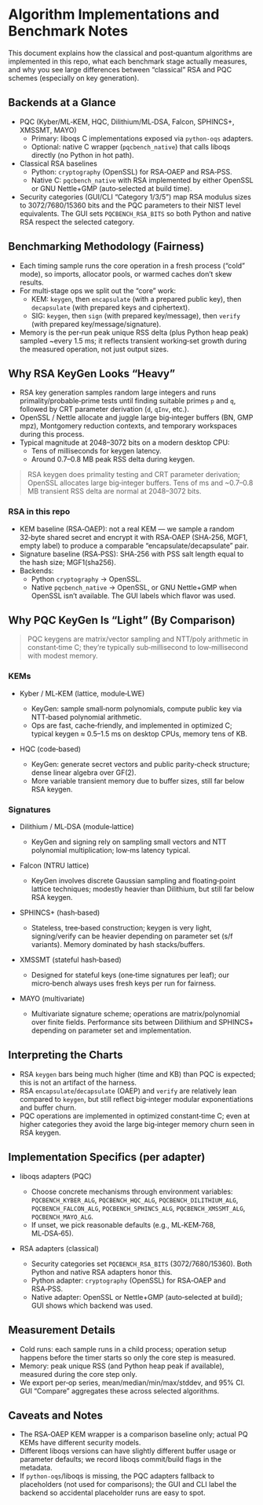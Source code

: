 # Algorithm Implementations and Benchmark Notes

This document explains how the classical and post‑quantum algorithms are implemented in this repo, what each benchmark stage actually measures, and why you see large differences between “classical” RSA and PQC schemes (especially on key generation).

## Backends at a Glance

- PQC (Kyber/ML‑KEM, HQC, Dilithium/ML‑DSA, Falcon, SPHINCS+, XMSSMT, MAYO)
  - Primary: liboqs C implementations exposed via `python-oqs` adapters.
  - Optional: native C wrapper (`pqcbench_native`) that calls liboqs directly (no Python in hot path).
- Classical RSA baselines
  - Python: `cryptography` (OpenSSL) for RSA‑OAEP and RSA‑PSS.
  - Native C: `pqcbench_native` with RSA implemented by either OpenSSL or GNU Nettle+GMP (auto‑selected at build time).
- Security categories (GUI/CLI “Category 1/3/5”) map RSA modulus sizes to 3072/7680/15360 bits and the PQC parameters to their NIST level equivalents. The GUI sets `PQCBENCH_RSA_BITS` so both Python and native RSA respect the selected category.

## Benchmarking Methodology (Fairness)

- Each timing sample runs the core operation in a fresh process (“cold” mode), so imports, allocator pools, or warmed caches don’t skew results.
- For multi‑stage ops we split out the “core” work:
  - KEM: `keygen`, then `encapsulate` (with a prepared public key), then `decapsulate` (with prepared keys and ciphertext).
  - SIG: `keygen`, then `sign` (with prepared key/message), then `verify` (with prepared key/message/signature).
- Memory is the per‑run peak unique RSS delta (plus Python heap peak) sampled ~every 1.5 ms; it reflects transient working‑set growth during the measured operation, not just output sizes.

## Why RSA KeyGen Looks “Heavy”

- RSA key generation samples random large integers and runs primality/probable‑prime tests until finding suitable primes `p` and `q`, followed by CRT parameter derivation (`d`, `qInv`, etc.).
- OpenSSL / Nettle allocate and juggle large big‑integer buffers (BN, GMP mpz), Montgomery reduction contexts, and temporary workspaces during this process.
- Typical magnitude at 2048–3072 bits on a modern desktop CPU:
  - Tens of milliseconds for keygen latency.
  - Around 0.7–0.8 MB peak RSS delta during keygen.

> RSA keygen does primality testing and CRT parameter derivation; OpenSSL allocates large big‑integer buffers. Tens of ms and ~0.7–0.8 MB transient RSS delta are normal at 2048–3072 bits.

### RSA in this repo

- KEM baseline (RSA‑OAEP): not a real KEM — we sample a random 32‑byte shared secret and encrypt it with RSA‑OAEP (SHA‑256, MGF1, empty label) to produce a comparable “encapsulate/decapsulate” pair.
- Signature baseline (RSA‑PSS): SHA‑256 with PSS salt length equal to the hash size; MGF1(sha256).
- Backends:
  - Python `cryptography` → OpenSSL.
  - Native `pqcbench_native` → OpenSSL, or GNU Nettle+GMP when OpenSSL isn’t available. The GUI labels which flavor was used.

## Why PQC KeyGen Is “Light” (By Comparison)

> PQC keygens are matrix/vector sampling and NTT/poly arithmetic in constant‑time C; they’re typically sub‑millisecond to low‑millisecond with modest memory.

### KEMs

- Kyber / ML‑KEM (lattice, module‑LWE)
  - KeyGen: sample small‑norm polynomials, compute public key via NTT‑based polynomial arithmetic.
  - Ops are fast, cache‑friendly, and implemented in optimized C; typical keygen ≈ 0.5–1.5 ms on desktop CPUs, memory tens of KB.

- HQC (code‑based)
  - KeyGen: generate secret vectors and public parity‑check structure; dense linear algebra over GF(2).
  - More variable transient memory due to buffer sizes, still far below RSA keygen.

### Signatures

- Dilithium / ML‑DSA (module‑lattice)
  - KeyGen and signing rely on sampling small vectors and NTT polynomial multiplication; low‑ms latency typical.

- Falcon (NTRU lattice)
  - KeyGen involves discrete Gaussian sampling and floating‑point lattice techniques; modestly heavier than Dilithium, but still far below RSA keygen.

- SPHINCS+ (hash‑based)
  - Stateless, tree‑based construction; keygen is very light, signing/verify can be heavier depending on parameter set (s/f variants). Memory dominated by hash stacks/buffers.

- XMSSMT (stateful hash‑based)
  - Designed for stateful keys (one‑time signatures per leaf); our micro‑bench always uses fresh keys per run for fairness.

- MAYO (multivariate)
  - Multivariate signature scheme; operations are matrix/polynomial over finite fields. Performance sits between Dilithium and SPHINCS+ depending on parameter set and implementation.

## Interpreting the Charts

- RSA `keygen` bars being much higher (time and KB) than PQC is expected; this is not an artifact of the harness.
- RSA `encapsulate`/`decapsulate` (OAEP) and `verify` are relatively lean compared to `keygen`, but still reflect big‑integer modular exponentiations and buffer churn.
- PQC operations are implemented in optimized constant‑time C; even at higher categories they avoid the large big‑integer memory churn seen in RSA keygen.

## Implementation Specifics (per adapter)

- liboqs adapters (PQC)
  - Choose concrete mechanisms through environment variables: `PQCBENCH_KYBER_ALG`, `PQCBENCH_HQC_ALG`, `PQCBENCH_DILITHIUM_ALG`, `PQCBENCH_FALCON_ALG`, `PQCBENCH_SPHINCS_ALG`, `PQCBENCH_XMSSMT_ALG`, `PQCBENCH_MAYO_ALG`.
  - If unset, we pick reasonable defaults (e.g., ML‑KEM‑768, ML‑DSA‑65).

- RSA adapters (classical)
  - Security categories set `PQCBENCH_RSA_BITS` (3072/7680/15360). Both Python and native RSA adapters honor this.
  - Python adapter: `cryptography` (OpenSSL) for RSA‑OAEP and RSA‑PSS.
  - Native adapter: OpenSSL or Nettle+GMP (auto‑selected at build); GUI shows which backend was used.

## Measurement Details

- Cold runs: each sample runs in a child process; operation setup happens before the timer starts so only the core step is measured.
- Memory: peak unique RSS (and Python heap peak if available), measured during the core step only.
- We export per‑op series, mean/median/min/max/stddev, and 95% CI. GUI “Compare” aggregates these across selected algorithms.

## Caveats and Notes

- The RSA‑OAEP KEM wrapper is a comparison baseline only; actual PQ KEMs have different security models.
- Different liboqs versions can have slightly different buffer usage or parameter defaults; we record liboqs commit/build flags in the metadata.
- If `python-oqs`/liboqs is missing, the PQC adapters fallback to placeholders (not used for comparisons); the GUI and CLI label the backend so accidental placeholder runs are easy to spot.

